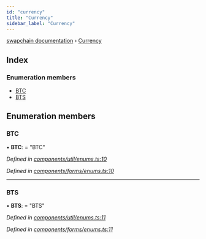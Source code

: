 ```yaml
---
id: "currency"
title: "Currency"
sidebar_label: "Currency"
---
```


[swapchain documentation](../globals.md) › [Currency](currency.md)

## Index

### Enumeration members

* [BTC](currency.md#btc)
* [BTS](currency.md#bts)

## Enumeration members

###  BTC

• **BTC**: = "BTC"

*Defined in [components/util/enums.ts:10](https://github.com/chronark/swapchain/blob/6beff0a/src/components/util/enums.ts#L10)*

*Defined in [components/forms/enums.ts:10](https://github.com/chronark/swapchain/blob/6beff0a/src/components/forms/enums.ts#L10)*

___

###  BTS

• **BTS**: = "BTS"

*Defined in [components/util/enums.ts:11](https://github.com/chronark/swapchain/blob/6beff0a/src/components/util/enums.ts#L11)*

*Defined in [components/forms/enums.ts:11](https://github.com/chronark/swapchain/blob/6beff0a/src/components/forms/enums.ts#L11)*
